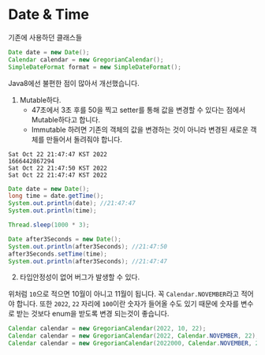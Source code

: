 # Date & Time

기존에 사용하던 클래스들
```java
Date date = new Date();
Calendar calendar = new GregorianCalendar();
SimpleDateFormat format = new SimpleDateFormat();
```
Java8에선 불편한 점이 많아서 개선했습니다.

1. Mutable하다.
   - 47초에서 3초 후를 50을 찍고 setter를 통해 값을 변경할 수 있다는 점에서 Mutable하다고 합니다.
   - Immutable 하려면 기존의 객체의 값을 변경하는 것이 아니라 변경된 새로운 객체를 만들어서 돌려줘야 합니다.
```text
Sat Oct 22 21:47:47 KST 2022
1666442867294
Sat Oct 22 21:47:50 KST 2022
Sat Oct 22 21:47:47 KST 2022
```
```java
Date date = new Date();
long time = date.getTime();
System.out.println(date); //21:47:47
System.out.println(time);

Thread.sleep(1000 * 3);

Date after3Seconds = new Date();
System.out.println(after3Seconds); //21:47:50
after3Seconds.setTime(time);
System.out.println(after3Seconds); //21:47:47
```

2. 타입안정성이 없어 버그가 발생할 수 있다.

위처럼 `10`으로 적으면 10월이 아니고 11월이 됩니다.
꼭 `Calendar.NOVEMBER`라고 적어야 합니다.
또한 `2022`, `22` 자리에 `100`이란 숫자가 들어올 수도 있기 때문에 숫자를 변수로 받는 것보다 enum을 받도록 변경 되는것이 좋습니다.
```java
Calendar calendar = new GregorianCalendar(2022, 10, 22);
Calendar calendar = new GregorianCalendar(2022, Calendar.NOVEMBER, 22);
Calendar calendar = new GregorianCalendar(2022000, Calendar.NOVEMBER, 22000);
```


